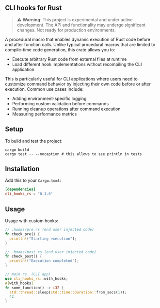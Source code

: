 ## CLI hooks for Rust

> ⚠️ **Warning**: This project is experimental and under active development. The API and functionality may undergo significant changes. Not ready for production environments.

A procedural macro that enables dynamic execution of Rust code before and after function calls. Unlike typical procedural macros that are limited to compile-time code generation, this crate allows you to:

- Execute arbitrary Rust code from external files at runtime
- Load different hook implementations without recompiling the CLI application

This is particularly useful for CLI applications where users need to customize command behavior by injecting their own code before or after execution. Common use cases include:

- Adding environment-specific logging
- Performing custom validation before commands
- Running cleanup operations after command execution
- Measuring performance metrics

## Setup

To build and test the project:
```
cargo build
cargo test -- --nocaption # this allows to see println in tests
```

## Installation

Add this to your `Cargo.toml`:

```toml
[dependencies]
cli_hooks_rs = "0.1.0"
```

## Usage

Usage with custom hooks:

```rust
// .hooks/pre.rs (end user injected code)
fn check_pre() {
  println!("Starting execution");
}

// .hooks/post.rs (end user injected code)
fn check_post() {
  println!("Execution completed");
}

// main.rs  (CLI app)
use cli_hooks_rs::with_hooks;
#[with_hooks]
fn some_function() -> i32 {
  std::thread::sleep(std::time::Duration::from_secs(1));
  42
}
```
